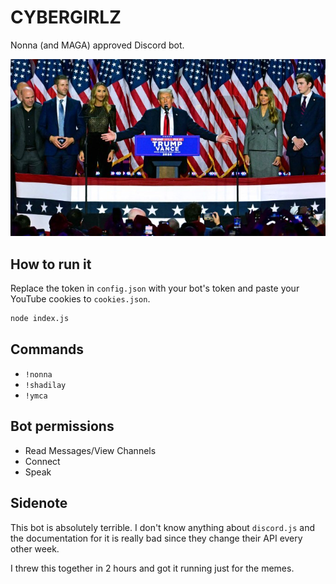 # CYBERGIRLZ

Nonna (and MAGA) approved Discord bot.

![MAGA 2024](MAGA2024.jpg)

## How to run it

Replace the token in `config.json` with your bot's token and paste your YouTube cookies to `cookies.json`.

```Bash
node index.js
```

## Commands

* `!nonna`
* `!shadilay`
* `!ymca`

## Bot permissions

* Read Messages/View Channels
* Connect
* Speak

## Sidenote

This bot is absolutely terrible. I don't know anything about `discord.js` and the documentation for it is really bad since they change their API every other week.

I threw this together in 2 hours and got it running just for the memes.
